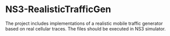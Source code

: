 # NS3-RealisticTrafficGen
The project includes implementations of a realistic mobile traffic generator based on real cellular traces. 
The files should be executed in NS3 simulator. 
